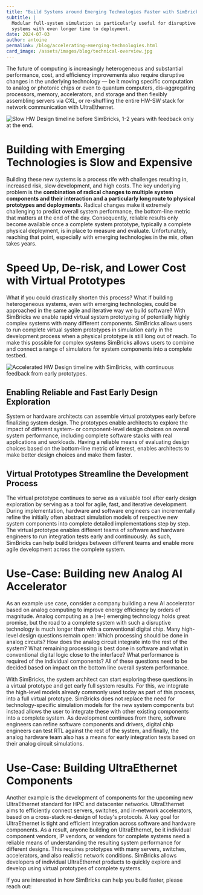 ```yaml
---
title: "Build Systems around Emerging Technologies Faster with SimBricks"
subtitle: |
  Modular full-system simulation is particularly useful for disruptive
  systems with even longer time to deployment.
date: 2024-07-03
author: antoine
permalink: /blog/accelerating-emerging-technologies.html
card_image: /assets/images/blog/technical-overview.jpg
---
```


The future of computing is increasingly heterogeneous and substantial
performance, cost, and efficiency improvements also require disruptive changes
in the underlying technology — be it moving specific computation to analog or
photonic chips or even to quantum computers, dis-aggregating processors, memory,
accelerators, and storage and then flexibly assembling servers via CXL, or
re-shuffling the entire HW-SW stack for network communication with
UltraEthernet.

![Slow HW Design timeline before SimBricks, 1-2 years with feedback only at the
end.](/assets/images/blog/build-emerging-without.jpg)

# Building with Emerging Technologies is Slow and Expensive
Building these new systems is a process rife with challenges resulting in,
increased risk, slow development, and high costs. The key underlying problem is
the **combination of radical changes to multiple system components and their
interaction and a particularly long route to physical prototypes and
deployments.** Radical changes make it extremely challenging to predict overall
system performance, the bottom-line metric that matters at the end of the day.
Consequently, reliable results only become available once a complete system
prototype, typically a complete physical deployment, is in place to measure and
evaluate. Unfortunately, reaching that point, especially with emerging
technologies in the mix, often takes years.


# Speed Up, De-risk, and Lower Cost with Virtual Prototypes
What if you could drastically shorten this process? What if building
heterogeneous systems, even with emerging technologies, could be approached in
the same agile and iterative way we build software? With SimBricks we enable
rapid virtual system prototyping of potentially highly complex systems with many
different components. SimBricks allows users to run complete virtual system
prototypes in simulation early in the development process when a physical
prototype is still long out of reach. To make this possible for complex systems
SimBricks allows users to combine and connect a range of simulators for system
components into a complete testbed.

![Accelerated HW Design timeline with SimBricks, with continuous feedback from
early prototypes.](/assets/images/blog/build-emerging-with.jpg)

## Enabling Reliable and Fast Early Design Exploration
System or hardware architects can assemble virtual prototypes early before
finalizing system design. The prototypes enable architects to explore the impact
of different system- or component-level design choices on overall system
performance, including complete software stacks with real applications and
workloads. Having a reliable means of evaluating design choices based on the
bottom-line metric of interest, enables architects to make better design choices
and make them faster.

## Virtual Prototypes Streamline the Development Process
The virtual prototype continues to serve as a valuable tool after early design
exploration by serving as a tool for agile, fast, and iterative development.
During implementation, hardware and software engineers can incrementally refine
the initially often abstract simulation models of respective new system
components into complete detailed implementations step by step. The virtual
prototype enables different teams of software and hardware engineers to run
integration tests early and continuously. As such, SimBricks can help build
bridges between different teams and enable more agile development across the
complete system.

# Use-Case: Building new Analog AI Accelerator
As an example use case, consider a company building a new AI accelerator based
on analog computing to improve energy efficiency by orders of magnitude. Analog
computing as a (re-) emerging technology holds great promise, but the road to a
complete system with such a disruptive technology is much longer than with a
conventional digital chip. Many high-level design questions remain open: Which
processing should be done in analog circuits? How does the analog circuit
integrate into the rest of the system? What remaining processing is best done in
software and what in conventional digital logic close to the interface? What
performance is required of the individual components? All of these questions
need to be decided based on impact on the bottom line overall system
performance.

With SimBricks, the system architect can start exploring these questions in a
virtual prototype and get early full system results. For this, we integrate the
high-level models already commonly used today as part of this process, into a
full virtual prototype. SimBricks does not replace the need for
technology-specific simulation models for the new system components but instead
allows the user to integrate these with other existing components into a
complete system. As development continues from there, software engineers can
refine software components and drivers, digital chip engineers can test RTL
against the rest of the system, and finally, the analog hardware team also has a
means for early integration tests based on their analog circuit simulations.

# Use-Case: Building UltraEthernet Components
Another example is the development of components for the upcoming new
UltraEthernet standard for HPC and datacenter networks. UltraEthernet aims to
efficiently connect servers, switches, and in-network accelerators, based on a
cross-stack re-design of today's protocols. A key goal for UltraEthernet is
tight and efficient integration across software and hardware components. As a
result, anyone building on UltraEthernet, be it individual component vendors, IP
vendors, or vendors for complete systems need a reliable means of understanding
the resulting system performance for different designs. This requires prototypes
with many servers, switches, accelerators, and also realistic network
conditions. SimBricks allows developers of individual UltraEthernet products
to quickly explore and develop using virtual prototypes of complete systems.

If you are interested in how SimBricks can help you build faster, please reach
out: